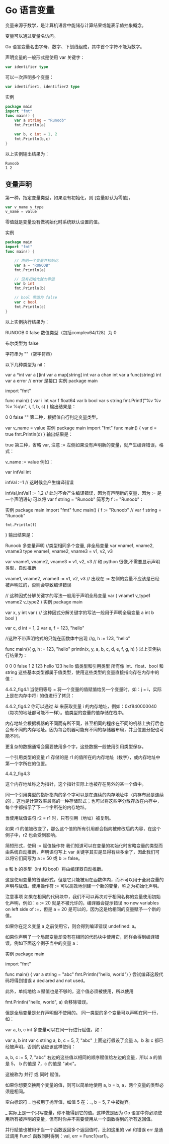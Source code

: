 # Go 语言变量

变量来源于数学，是计算机语言中能储存计算结果或能表示值抽象概念。

变量可以通过变量名访问。

Go 语言变量名由字母、数字、下划线组成，其中首个字符不能为数字。

声明变量的一般形式是使用 var 关键字：

```go
var identifier type
```

可以一次声明多个变量：

```go
var identifier1, identifier2 type
```

实例

```go
package main
import "fmt"
func main() {
    var a string = "Runoob"
    fmt.Println(a)

    var b, c int = 1, 2
    fmt.Println(b,c)
}
```

以上实例输出结果为：

```shell
Runoob
1 2
```

## 变量声明
第一种，指定变量类型，如果没有初始化，则 [变量默认为零值]。

```go
var v_name v_type
v_name = value
```

零值就是变量没有做初始化时系统默认设置的值。

实例
```go
package main
import "fmt"
func main() {

    // 声明一个变量并初始化
    var a = "RUNOOB"
    fmt.Println(a)

    // 没有初始化就为零值
    var b int
    fmt.Println(b)

    // bool 零值为 false
    var c bool
    fmt.Println(c)
}
```

以上实例执行结果为：

RUNOOB
0
false
数值类型（包括complex64/128）为 0

布尔类型为 false

字符串为 ""（空字符串）

以下几种类型为 nil：

var a *int
var a []int
var a map[string] int
var a chan int
var a func(string) int
var a error // error 是接口
实例
package main

import "fmt"

func main() {
    var i int
    var f float64
    var b bool
    var s string
    fmt.Printf("%v %v %v %q\n", i, f, b, s)
}
输出结果是：

0 0 false ""
第二种，根据值自行判定变量类型。

var v_name = value
实例
package main
import "fmt"
func main() {
    var d = true
    fmt.Println(d)
}
输出结果是：

true
第三种，省略 var, 注意 := 左侧如果没有声明新的变量，就产生编译错误，格式：

v_name := value
例如：

var intVal int 

intVal :=1 // 这时候会产生编译错误

intVal,intVal1 := 1,2 // 此时不会产生编译错误，因为有声明新的变量，因为 := 是一个声明语句
可以将 var f string = "Runoob" 简写为 f := "Runoob"：

实例
package main
import "fmt"
func main() {
    f := "Runoob" // var f string = "Runoob"

    fmt.Println(f)
}
输出结果是：

Runoob
多变量声明
//类型相同多个变量, 非全局变量
var vname1, vname2, vname3 type
vname1, vname2, vname3 = v1, v2, v3

var vname1, vname2, vname3 = v1, v2, v3 // 和 python 很像,不需要显示声明类型，自动推断

vname1, vname2, vname3 := v1, v2, v3 // 出现在 := 左侧的变量不应该是已经被声明过的，否则会导致编译错误


// 这种因式分解关键字的写法一般用于声明全局变量
var (
    vname1 v_type1
    vname2 v_type2
)
实例
package main

var x, y int
var (  // 这种因式分解关键字的写法一般用于声明全局变量
    a int
    b bool
)

var c, d int = 1, 2
var e, f = 123, "hello"

//这种不带声明格式的只能在函数体中出现
//g, h := 123, "hello"

func main(){
    g, h := 123, "hello"
    println(x, y, a, b, c, d, e, f, g, h)
}
以上实例执行结果为：

0 0 0 false 1 2 123 hello 123 hello
值类型和引用类型
所有像 int、float、bool 和 string 这些基本类型都属于值类型，使用这些类型的变量直接指向存在内存中的值：

4.4.2_fig4.1
当使用等号 = 将一个变量的值赋值给另一个变量时，如：j = i，实际上是在内存中将 i 的值进行了拷贝：

4.4.2_fig4.2
你可以通过 &i 来获取变量 i 的内存地址，例如：0xf840000040（每次的地址都可能不一样）。值类型的变量的值存储在栈中。

内存地址会根据机器的不同而有所不同，甚至相同的程序在不同的机器上执行后也会有不同的内存地址。因为每台机器可能有不同的存储器布局，并且位置分配也可能不同。

更复杂的数据通常会需要使用多个字，这些数据一般使用引用类型保存。

一个引用类型的变量 r1 存储的是 r1 的值所在的内存地址（数字），或内存地址中第一个字所在的位置。

4.4.2_fig4.3

这个内存地址称之为指针，这个指针实际上也被存在另外的某一个值中。

同一个引用类型的指针指向的多个字可以是在连续的内存地址中（内存布局是连续的），这也是计算效率最高的一种存储形式；也可以将这些字分散存放在内存中，每个字都指示了下一个字所在的内存地址。

当使用赋值语句 r2 = r1 时，只有引用（地址）被复制。

如果 r1 的值被改变了，那么这个值的所有引用都会指向被修改后的内容，在这个例子中，r2 也会受到影响。

简短形式，使用 := 赋值操作符
我们知道可以在变量的初始化时省略变量的类型而由系统自动推断，声明语句写上 var 关键字其实是显得有些多余了，因此我们可以将它们简写为 a := 50 或 b := false。

a 和 b 的类型（int 和 bool）将由编译器自动推断。

这是使用变量的首选形式，但是它只能被用在函数体内，而不可以用于全局变量的声明与赋值。使用操作符 := 可以高效地创建一个新的变量，称之为初始化声明。

注意事项
如果在相同的代码块中，我们不可以再次对于相同名称的变量使用初始化声明，例如：a := 20 就是不被允许的，编译器会提示错误 no new variables on left side of :=，但是 a = 20 是可以的，因为这是给相同的变量赋予一个新的值。

如果你在定义变量 a 之前使用它，则会得到编译错误 undefined: a。

如果你声明了一个局部变量却没有在相同的代码块中使用它，同样会得到编译错误，例如下面这个例子当中的变量 a：

实例
package main

import "fmt"

func main() {
   var a string = "abc"
   fmt.Println("hello, world")
}
尝试编译这段代码将得到错误 a declared and not used。

此外，单纯地给 a 赋值也是不够的，这个值必须被使用，所以使用

fmt.Println("hello, world", a)
会移除错误。

但是全局变量是允许声明但不使用的。 同一类型的多个变量可以声明在同一行，如：

var a, b, c int
多变量可以在同一行进行赋值，如：

var a, b int
var c string
a, b, c = 5, 7, "abc"
上面这行假设了变量 a，b 和 c 都已经被声明，否则的话应该这样使用：

a, b, c := 5, 7, "abc"
右边的这些值以相同的顺序赋值给左边的变量，所以 a 的值是 5， b 的值是 7，c 的值是 "abc"。

这被称为 并行 或 同时 赋值。

如果你想要交换两个变量的值，则可以简单地使用 a, b = b, a，两个变量的类型必须是相同。

空白标识符 _ 也被用于抛弃值，如值 5 在：_, b = 5, 7 中被抛弃。

_ 实际上是一个只写变量，你不能得到它的值。这样做是因为 Go 语言中你必须使用所有被声明的变量，但有时你并不需要使用从一个函数得到的所有返回值。

并行赋值也被用于当一个函数返回多个返回值时，比如这里的 val 和错误 err 是通过调用 Func1 函数同时得到：val, err = Func1(var1)。